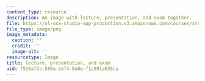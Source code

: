 ```yaml
---
content_type: resource
description: An image with lecture, presentation, and exam together.
file: https://ol-ocw-studio-app-production.s3.amazonaws.com/courses/sts-080-youth-political-participation-spring-2016/f516af2a588a2ef48a0ef1c091a035ca_edu_b-lecpres-exam.png
file_type: image/png
image_metadata:
  caption: ''
  credit: ''
  image-alt: ''
resourcetype: Image
title: lecture, presentation, and exam
uid: f516af2a-588a-2ef4-8a0e-f1c091a035ca
---
```

